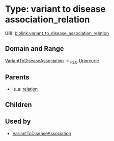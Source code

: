 
# Type: variant to disease association_relation




URI: [biolink:variant_to_disease_association_relation](https://w3id.org/biolink/vocab/variant_to_disease_association_relation)


## Domain and Range

[VariantToDiseaseAssociation](VariantToDiseaseAssociation.md) ->  <sub>REQ</sub> [Uriorcurie](types/Uriorcurie.md)

## Parents

 *  is_a: [relation](relation.md)

## Children


## Used by

 * [VariantToDiseaseAssociation](VariantToDiseaseAssociation.md)
